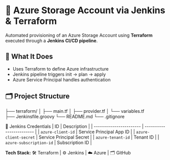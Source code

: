 # 🚀 Azure Storage Account via Jenkins & Terraform

Automated provisioning of an Azure Storage Account using **Terraform** executed through a **Jenkins CI/CD pipeline**.

## 🔧 What It Does

- Uses Terraform to define Azure infrastructure
- Jenkins pipeline triggers init → plan → apply
- Azure Service Principal handles authentication

## 🗂️ Project Structure

├── terraform/
│   ├── main.tf
│   ├── provider.tf
│   └── variables.tf  
├── Jenkinsfile.groovy
└── README.md
└── .gitignore

🔐 Jenkins Credentials
| ID                      | Description              |
| ----------------------- | ------------------------ |
| `azure-client-id`       | Service Principal App ID |
| `azure-client-secret`   | Service Principal Secret |
| `azure-tenant-id`       | Tenant ID                |
| `azure-subscription-id` | Subscription ID          |

**Tech Stack:** 🛠️ Terraform | ⚙️ Jenkins | ☁️ Azure | 🗂️ GitHub


